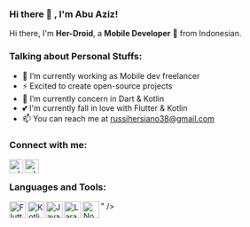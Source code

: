 ### Hi there 👋 , I'm Abu Aziz!
   
Hi there, I'm **Her-Droid**, a **Mobile Developer** 🚀 from Indonesian.

### Talking about Personal Stuffs:
  - 🔭 I’m currently working as Mobile dev freelancer
  - ⚡ Excited to create open-source projects
  - 🌱 I’m currently concern in Dart & Kotlin
  - 💕 I'm currently fall in love with Flutter & Kotlin
  - 📫 You can reach me at <a href="mailto:russihersiano38@gmail.com">russihersiano38@gmail.com</a>

  
### Connect with me:

<p>
    <a href="https://instagram/abuzaio" target="blank"><img align="left" alt="udoyhasan | Twitter" height="25px" src="https://raw.githubusercontent.com/udoyhasan/udoyhasan/main/social/instagram.png" /></a>
    <a href="https://www.linkedin.com/in/russi-hersiano-b2b20a186/" target="blank"><img align="left" alt="udoyhasan | LinkedIn" height="25px" src="https://raw.githubusercontent.com/udoyhasan/udoyhasan/main/social/linkedin.png" /></a>
</p>

<br />

### Languages and Tools:

<img align="left" alt="Flutter" height="30px" src="https://cdn.worldvectorlogo.com/logos/flutter-logo.svg" />
<img align="left" alt="Kotlin" height="30px" src="<img src="https://img.icons8.com/color/48/000000/kotlin.png"/>" />
<img align="left" alt="JavaScript" height="30px" src="https://raw.githubusercontent.com/udoyhasan/udoyhasan/main/icons/js.png" />
<img align="left" alt="Laravel" height="30px" src="https://raw.githubusercontent.com/udoyhasan/udoyhasan/main/icons/laravel.png" />
<img align="left" alt="Node" height="30px" src="https://www.pikpng.com/pngl/b/430-4309640_js-logo-nodejs-logo-clipart.png" />
